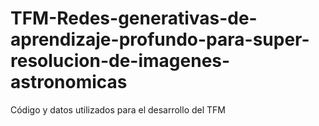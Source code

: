 # TFM-Redes-generativas-de-aprendizaje-profundo-para-super-resolucion-de-imagenes-astronomicas
Código y datos utilizados para el desarrollo del TFM

